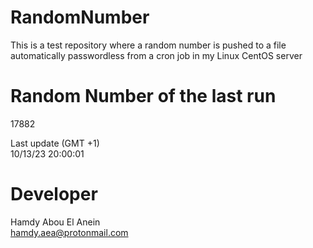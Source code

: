 # RandomNumber    
This is a test repository where a random number is pushed to a file automatically passwordless from a cron job in my Linux CentOS server    
# Random Number of the last run   
17882
      
Last update (GMT +1)    
10/13/23 20:00:01
# Developer    
Hamdy Abou El Anein   
hamdy.aea@protonmail.com

